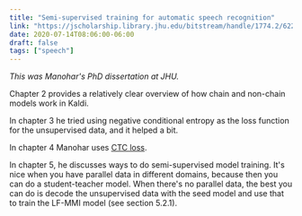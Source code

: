 ```yaml
---
title: "Semi-supervised training for automatic speech recognition"
link: "https://jscholarship.library.jhu.edu/bitstream/handle/1774.2/62262/MANOHAR-DISSERTATION-2019.pdf"
date: 2020-07-14T08:06:00-06:00
draft: false
tags: ["speech"]
---
```


*This was Manohar's PhD dissertation at JHU.*

Chapter 2 provides a relatively clear overview of how chain and non-chain models work in Kaldi.

In chapter 3 he tried using negative conditional entropy as the loss function for the unsupervised data, and it helped a bit.

In chapter 4 Manohar uses [CTC loss](ctc.md).

In chapter 5, he discusses ways to do semi-supervised model training. It's nice when you have parallel data in different domains, because then you can do a student-teacher model. When there's no parallel data, the best you can do is decode the unsupervised data with the seed model and use that to train the LF-MMI model (see section 5.2.1).
